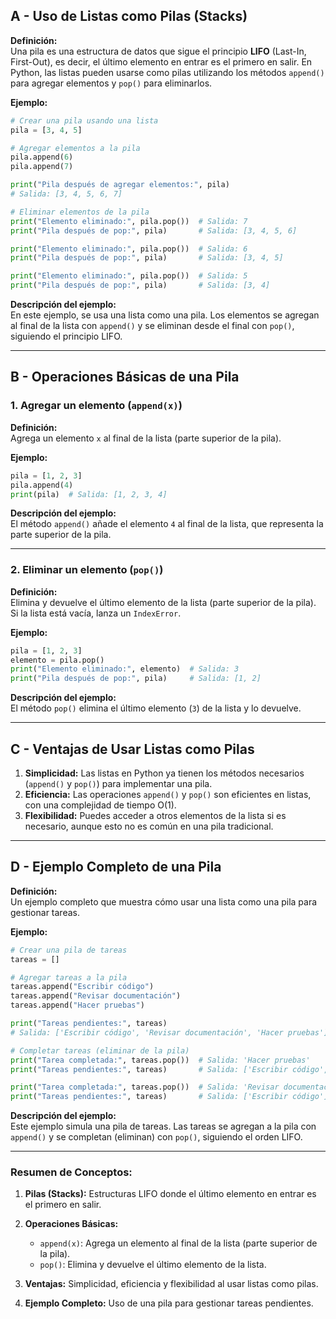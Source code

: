 ## A - Uso de Listas como Pilas (Stacks)

**Definición:**  
Una pila es una estructura de datos que sigue el principio **LIFO** (Last-In, First-Out), es decir, el último elemento en entrar es el primero en salir. En Python, las listas pueden usarse como pilas utilizando los métodos `append()` para agregar elementos y `pop()` para eliminarlos.

**Ejemplo:**

```python
# Crear una pila usando una lista
pila = [3, 4, 5]

# Agregar elementos a la pila
pila.append(6)
pila.append(7)

print("Pila después de agregar elementos:", pila)
# Salida: [3, 4, 5, 6, 7]

# Eliminar elementos de la pila
print("Elemento eliminado:", pila.pop())  # Salida: 7
print("Pila después de pop:", pila)       # Salida: [3, 4, 5, 6]

print("Elemento eliminado:", pila.pop())  # Salida: 6
print("Pila después de pop:", pila)       # Salida: [3, 4, 5]

print("Elemento eliminado:", pila.pop())  # Salida: 5
print("Pila después de pop:", pila)       # Salida: [3, 4]
```

**Descripción del ejemplo:**  
En este ejemplo, se usa una lista como una pila. Los elementos se agregan al final de la lista con `append()` y se eliminan desde el final con `pop()`, siguiendo el principio LIFO.

---

## B - Operaciones Básicas de una Pila

### 1. **Agregar un elemento (`append(x)`)**

**Definición:**  
Agrega un elemento `x` al final de la lista (parte superior de la pila).

**Ejemplo:**

```python
pila = [1, 2, 3]
pila.append(4)
print(pila)  # Salida: [1, 2, 3, 4]
```

**Descripción del ejemplo:**  
El método `append()` añade el elemento `4` al final de la lista, que representa la parte superior de la pila.

---

### 2. **Eliminar un elemento (`pop()`)**

**Definición:**  
Elimina y devuelve el último elemento de la lista (parte superior de la pila). Si la lista está vacía, lanza un `IndexError`.

**Ejemplo:**

```python
pila = [1, 2, 3]
elemento = pila.pop()
print("Elemento eliminado:", elemento)  # Salida: 3
print("Pila después de pop:", pila)     # Salida: [1, 2]
```

**Descripción del ejemplo:**  
El método `pop()` elimina el último elemento (`3`) de la lista y lo devuelve.

---

## C - Ventajas de Usar Listas como Pilas

1.  **Simplicidad:** Las listas en Python ya tienen los métodos necesarios (`append()` y `pop()`) para implementar una pila.
2.  **Eficiencia:** Las operaciones `append()` y `pop()` son eficientes en listas, con una complejidad de tiempo O(1).
3.  **Flexibilidad:** Puedes acceder a otros elementos de la lista si es necesario, aunque esto no es común en una pila tradicional.

---

## D - Ejemplo Completo de una Pila

**Definición:**  
Un ejemplo completo que muestra cómo usar una lista como una pila para gestionar tareas.

**Ejemplo:**

```python
# Crear una pila de tareas
tareas = []

# Agregar tareas a la pila
tareas.append("Escribir código")
tareas.append("Revisar documentación")
tareas.append("Hacer pruebas")

print("Tareas pendientes:", tareas)
# Salida: ['Escribir código', 'Revisar documentación', 'Hacer pruebas']

# Completar tareas (eliminar de la pila)
print("Tarea completada:", tareas.pop())  # Salida: 'Hacer pruebas'
print("Tareas pendientes:", tareas)       # Salida: ['Escribir código', 'Revisar documentación']

print("Tarea completada:", tareas.pop())  # Salida: 'Revisar documentación'
print("Tareas pendientes:", tareas)       # Salida: ['Escribir código']
```

**Descripción del ejemplo:**  
Este ejemplo simula una pila de tareas. Las tareas se agregan a la pila con `append()` y se completan (eliminan) con `pop()`, siguiendo el orden LIFO.

---

### Resumen de Conceptos:

1.  **Pilas (Stacks):** Estructuras LIFO donde el último elemento en entrar es el primero en salir.
2.  **Operaciones Básicas:**

    - `append(x)`: Agrega un elemento al final de la lista (parte superior de la pila).
    - `pop()`: Elimina y devuelve el último elemento de la lista.

3.  **Ventajas:** Simplicidad, eficiencia y flexibilidad al usar listas como pilas.
4.  **Ejemplo Completo:** Uso de una pila para gestionar tareas pendientes.
